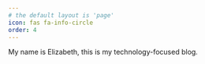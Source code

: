 ```yaml
---
# the default layout is 'page'
icon: fas fa-info-circle
order: 4
---
```


My name is Elizabeth, this is my technology-focused blog. 

